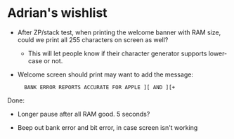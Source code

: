 # Adrian's wishlist

- After ZP/stack test, when printing the welcome banner with RAM size, could we print all 255 characters on screen as well?

  - This will let people know if their character generator supports lower-case or not.

- Welcome screen should print may want to add the message:

        BANK ERROR REPORTS ACCURATE FOR APPLE ][ AND ][+

Done:

- Longer pause after all RAM good. 5 seconds?

- Beep out bank error and bit error, in case screen isn't working
